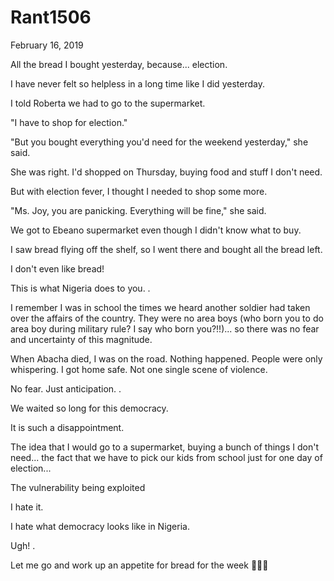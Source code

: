 # Rant1506


February 16, 2019

All the bread I bought yesterday, because... election. 

I have never felt so helpless in a long time like I did yesterday.

I told Roberta we had to go to the supermarket.

"I have to shop for election."

"But you bought everything you'd need for the weekend yesterday," she said.

She was right. I'd shopped on Thursday, buying food and stuff I don't need.

But with election fever, I thought I needed to shop some more.

"Ms. Joy, you are panicking. Everything will be fine," she said.

We got to Ebeano supermarket even though I didn't know what to buy.

I saw bread flying off the shelf, so I went there and bought all the bread left.

I don't even like bread!

This is what Nigeria does to you.
.

I remember I was in school the times we heard another soldier had taken over the affairs of the country. They were no area boys (who born you to do area boy during military rule? I say who born you?!!)... so there was no fear and uncertainty of this magnitude.

When Abacha died, I was on the road. Nothing happened. People were only whispering. I got home safe. Not one single scene of violence.

No fear. Just anticipation.
.

We waited so long for this democracy. 

It is such a disappointment.

The idea that I would go to a supermarket, buying a bunch of things I don't need... the fact that we have to pick our kids from school just for one day of election...

The vulnerability being exploited

I hate it.

I hate what democracy looks like in Nigeria.

Ugh!
.

Let me go and work up an appetite for bread for the week 🤷🏽‍♀️